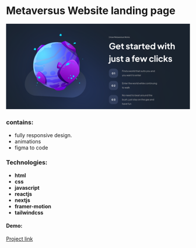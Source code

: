 # Metaversus Website landing page

![home image](https://github.com/fasdjkherig/space-website/blob/main/public/readme.png)

### contains:

- fully responsive design.
- animations
- figma to code

### Technologies:

- **html**
- **css**
- **javascript**
- **reactjs**
- **nextjs**
- **framer-motion**
- **tailwindcss**

#### Demo:

[Project link](https://space-website-neon.vercel.app/)
